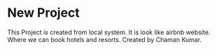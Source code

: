 # New Project

This Project is created from local system.
It is look like airbnb website. Where we can book hotels and resorts.
Created by Chaman Kumar.
